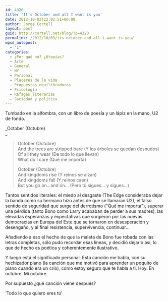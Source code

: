 ```yaml
---
id: 4320
title: 'It‘s October and all I want is you'
date: 2012-10-03T22:02:51+00:00
author: Jorge Cortell
layout: post
guid: http://cortell.net/blog/?p=4320
permalink: /2012/10/03/its-october-and-all-i-want-is-you/
wpsd_autopost:
  - "1"
categories:
  - ¿Por qué no? ¿Utopías?
  - Arte
  - General
  - NY
  - Personal
  - Placeres de la vida
  - Propuestas equilibradoras
  - Psicología
  - Ráfagas literarias
  - Sociedad y polí­tica
---
```

Tumbado en la alfombra, con un libro de poesía y un lápiz en la mano, U2 de fondo.

_October (Octubre)  
_ 

> October (Octubre)  
> And the trees are stripped bare (Y los árboles se quedan desnudos)  
> Of all they wear (De todo lo que llevan)  
> What do I care (Qué me importa)
> 
> October (Octubre)  
> And kingdoms rise (Y reinos se alzan)  
> And kingdoms fall (Y reinos caen)  
> But you go on...and on... (Pero tú sigues... y sigues...)

Tantos sentidos literales: el miedo al desgaste (The Edge consideraba dejar la banda como su hermano hizo antes de que se llamaran U2), el falso sentido de seguridad que surge del derrotismo ("Qué me importa"), superar una pérdida (tanto Bono como Larry acababan de perder a sus madres), las elevadas esperanzas y expectativas que surgieron por las nuevas democracias en Europa del Este que se tornaron en desesperación y desengaño, y al final resistencia, supervivencia, continuar...

Añadiendo a eso el hecho de que la maleta de Bono fue robada con las letras completas, sólo pudo recordar esas líneas, y decidió dejarlo así, lo que de hecho es poética y coherentemente ilustrativo.

Y luego está el significado personal. Esta canción me habla, con su hechizador piano (la canción que me motivó para aprender un poquito de piano cuando era un crío), como estoy seguro que te habla a ti. Hoy. En octubre. Mi octubre.

Por supuesto ¿qué canción viene después?

‘Todo lo que quiero eres tú‘